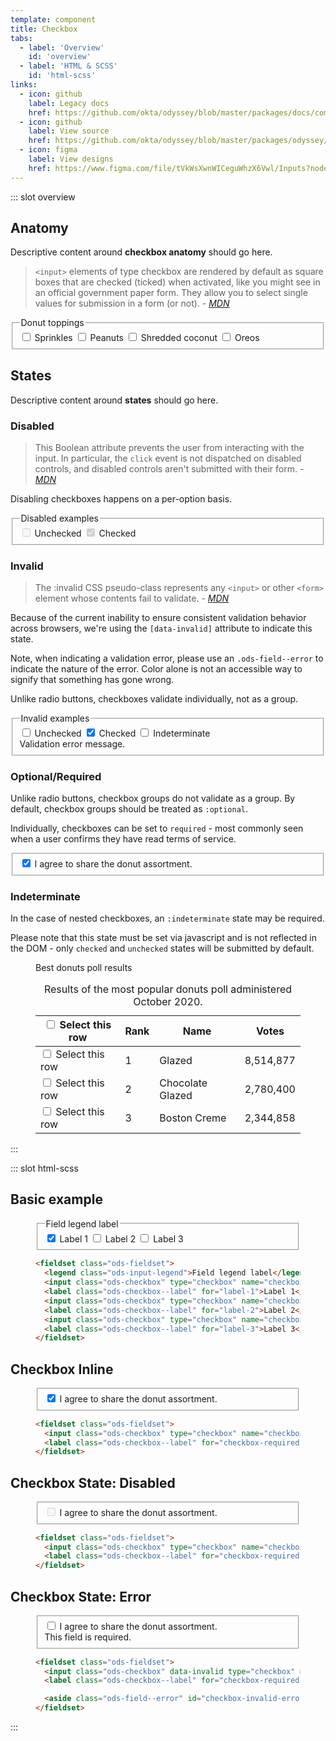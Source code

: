 ```yaml
---
template: component
title: Checkbox
tabs:
  - label: 'Overview'
    id: 'overview'
  - label: 'HTML & SCSS'
    id: 'html-scss'
links:
  - icon: github
    label: Legacy docs
    href: https://github.com/okta/odyssey/blob/master/packages/docs/components/checkbox.md
  - icon: github
    label: View source
    href: https://github.com/okta/odyssey/blob/master/packages/odyssey/src/scss/components/_checkbox.scss
  - icon: figma
    label: View designs
    href: https://www.figma.com/file/tVkWsXwnWICeguWhzX6Vwl/Inputs?node-id=476%3A3490
---
```


::: slot overview

## Anatomy

<Description class="fpo">

Descriptive content around **checkbox anatomy** should go here.

</Description>

<Anatomy img="/images/fpo.svg" />

<Description>

> <span class="fpo negative">`<input>` elements of type checkbox are rendered by default as square boxes that are checked (ticked) when activated, like you might see in an official government paper form. They allow you to select single values for submission in a form (or not). - <cite><a href='https://developer.mozilla.org/en-US/docs/Web/HTML/Element/input/checkbox'>MDN</a></cite> </span>

</Description>

<Example>
  
  <fieldset class="ods-fieldset">
    <legend class="ods-input-legend">Donut toppings</legend>
    <input class="ods-checkbox" type="checkbox" name="checkbox" id="example-2" value="example-2">
    <label class="ods-checkbox--label" for="example-2">Sprinkles</label>
    <input class="ods-checkbox" type="checkbox" name="checkbox" id="example-3" value="example-3">
    <label class="ods-checkbox--label" for="example-3">Peanuts</label>
    <input class="ods-checkbox" type="checkbox" name="checkbox" id="example-3" value="example-3">
    <label class="ods-checkbox--label" for="example-3">Shredded coconut</label>
    <input class="ods-checkbox" type="checkbox" name="checkbox" id="example-3" value="example-3">
    <label class="ods-checkbox--label" for="example-3">Oreos</label>
  </fieldset>
  
</Example>

## States

<Description class="fpo">

Descriptive content around **states** should go here.

</Description>

### Disabled

<Description>

> <span class="fpo negative">This Boolean attribute prevents the user from interacting with the input. In particular, the `click` event is not dispatched on disabled controls, and disabled controls aren't submitted with their form. - <cite><a href='https://developer.mozilla.org/en-US/docs/Web/HTML/Element/input#attr-disabled'>MDN</a></cite></span>

Disabling checkboxes happens on a per-option basis.

</Description>

<Example>
  <fieldset class="ods-fieldset">
    <legend class="ods-input-legend">Disabled examples</legend>
    <input class="ods-checkbox" type="checkbox" name="checkbox" id="example-0" value="example-0" disabled>
    <label class="ods-checkbox--label" for="example-0">Unchecked</label>
    <input checked class="ods-checkbox" type="checkbox" name="checkbox" id="example-1" value="example-1" disabled>
    <label class="ods-checkbox--label" for="example-1">Checked</label>
  </fieldset>
</Example>

### Invalid

<Description>

> <span class="fpo negative">The :invalid CSS pseudo-class represents any `<input>` or other `<form>` element whose contents fail to validate. - <cite><a href='https://developer.mozilla.org/en-US/docs/Web/CSS/:invalid'>MDN</a></cite></span>

Because of the current inability to ensure consistent validation behavior across browsers, we're using the `[data-invalid]` attribute to indicate this state.

Note, when indicating a validation error, please use an `.ods-field--error` to indicate the nature of the error. Color alone is not an accessible way to signify that something has gone wrong.

Unlike radio buttons, checkboxes validate individually, not as a group.

</Description>

<Example>
  <fieldset class="ods-fieldset">
    <legend class="ods-input-legend">Invalid examples</legend>
    <input class="ods-checkbox" type="checkbox" name="checkbox" id="example-0" value="example-0" data-invalid>
    <label class="ods-checkbox--label" for="example-0">Unchecked</label>
    <input checked class="ods-checkbox" type="checkbox" name="checkbox" id="example-1" value="example-1" data-invalid>
    <label class="ods-checkbox--label" for="example-1">Checked</label>
    <input class="ods-checkbox" type="checkbox" name="checkbox" id="example-1" value="example-1" data-invalid data-example-indeterminate>
    <label class="ods-checkbox--label" for="example-1">Indeterminate</label>
    <aside class="ods-field--error" id="checkbox-invalid-error">Validation error message.</aside>
  </fieldset>
</Example>

### Optional/Required

<Description>

Unlike radio buttons, checkbox groups do not validate as a group. By default, checkbox groups should be treated as `:optional`.

Individually, checkboxes can be set to `required` - most commonly seen when a user confirms they have read terms of service.

</Description>

<Example>
  <fieldset class="ods-fieldset">
    <input class="ods-checkbox" type="checkbox" name="checkbox-required" id="checkbox-required" value="terms-accepted" checked required>
    <label class="ods-checkbox--label" for="checkbox-required">I agree to share the donut assortment.</label>
  </fieldset>
</Example>

### Indeterminate

<Description>

In the case of nested checkboxes, an `:indeterminate` state may be required.

Please note that this state must be set via javascript and is not reflected in the DOM - only `checked` and `unchecked` states will be submitted by default.

</Description>

<Example>
  <figure class="ods-table--figure">
    <figcaption class="ods-table--figcaption">
      Best donuts poll results
    </figcaption>
    <table class="ods-table">
      <caption>Results of the most popular donuts poll administered October 2020.</caption>
      <thead>
        <tr>
          <th scope="column" class="is-ods-table-checkbox">
            <input class="ods-checkbox" type="checkbox" name="row[all]" data-example-indeterminate value="check-all">
            <label class="ods-checkbox--label" for="checkbox-all">
              <span class="u-visually-hidden">Select this row</span>
            </label>
          </th>
          <th scope="column" class="is-ods-table-num">Rank</th>
          <th scope="column">Name</th>
          <th scope="column">Votes</th>
        </tr>
      </thead>
      <tbody>
        <tr>
          <td class="is-ods-table-checkbox">
            <input class="ods-checkbox" type="checkbox" name="row[0]" id="checkbox-0" value="check-0">
            <label class="ods-checkbox--label" for="checkbox-0">
              <span class="u-visually-hidden">Select this row</span>
            </label>
          </td>
          <td class="is-ods-table-num">1</td>
          <td>Glazed</td>
          <td class="is-ods-table-num">8,514,877</td>
        </tr>
        <tr>
          <td class="is-ods-table-checkbox">
            <input class="ods-checkbox" type="checkbox" name="row[1]" id="checkbox-1" value="check-1">
            <label class="ods-checkbox--label" for="checkbox-1">
              <span class="u-visually-hidden">Select this row</span>
            </label>
          </td>
          <td class="is-ods-table-num">2</td>
          <td>Chocolate Glazed</td>
          <td class="is-ods-table-num">2,780,400</td>
        </tr>
        <tr>
          <td class="is-ods-table-checkbox">
            <input class="ods-checkbox" type="checkbox" name="row[2]" id="checkbox-2" value="check-2">
            <label class="ods-checkbox--label" for="checkbox-2">
              <span class="u-visually-hidden">Select this row</span>
            </label>
          </td>
          <td class="is-ods-table-num">3</td>
          <td>Boston Creme</td>
          <td class="is-ods-table-num">2,344,858</td>
        </tr>
      </tbody>
    </table>
  </figure>
</Example>

<script>
export default {
  mounted () { 
    let checkbox = this.$el.querySelectorAll("[data-example-indeterminate]");

    checkbox.forEach((input) => {
      input.indeterminate = true;
    })
  }
}
</script>

:::

::: slot html-scss

## Basic example

<figure class="odo-example">
  <div class="odo-example--rendered">
    <fieldset class="ods-fieldset">
      <legend class="ods-input-legend">Field legend label</legend>
      <input class="ods-checkbox" type="checkbox" name="checkbox" id="label-1" value="value-1" checked>
      <label class="ods-checkbox--label" for="label-1">Label 1</label>
      <input class="ods-checkbox" type="checkbox" name="checkbox" id="label-2" value="value-2">
      <label class="ods-checkbox--label" for="label-2">Label 2</label>
      <input class="ods-checkbox" type="checkbox" name="checkbox" id="label-3" value="value-3">
      <label class="ods-checkbox--label" for="label-3">Label 3</label>
    </fieldset>
  </div>

  ```html
  <fieldset class="ods-fieldset">
    <legend class="ods-input-legend">Field legend label</legend>
    <input class="ods-checkbox" type="checkbox" name="checkbox" id="label-1" value="value-1" checked>
    <label class="ods-checkbox--label" for="label-1">Label 1</label>
    <input class="ods-checkbox" type="checkbox" name="checkbox" id="label-2" value="value-2">
    <label class="ods-checkbox--label" for="label-2">Label 2</label>
    <input class="ods-checkbox" type="checkbox" name="checkbox" id="label-3" value="value-3">
    <label class="ods-checkbox--label" for="label-3">Label 3</label>
  </fieldset>
  ```

</figure>

## <span class="u-visually-hidden">Checkbox</span> Inline

<figure class="odo-example">
  <div class="odo-example--rendered">
    <fieldset class="ods-fieldset">
      <input class="ods-checkbox" type="checkbox" name="checkbox-required" id="checkbox-required" value="terms-accepted" checked required>
      <label class="ods-checkbox--label" for="checkbox-required">I agree to share the donut assortment.</label>
    </fieldset>
  </div>

  ```html
  <fieldset class="ods-fieldset">
    <input class="ods-checkbox" type="checkbox" name="checkbox-required" id="checkbox-required" value="terms-accepted" checked required>
    <label class="ods-checkbox--label" for="checkbox-required">I agree to share the donut assortment.</label>
  </fieldset>
  ```
</figure>

## <span class="u-visually-hidden">Checkbox</span> State: Disabled

<figure class="odo-example">
  <div class="odo-example--rendered">
    <fieldset class="ods-fieldset">
      <input class="ods-checkbox" type="checkbox" name="checkbox-required" id="checkbox-required" value="terms-accepted" disabled>
      <label class="ods-checkbox--label" for="checkbox-required">I agree to share the donut assortment.</label>
    </fieldset>
  </div>

  ```html
  <fieldset class="ods-fieldset">
    <input class="ods-checkbox" type="checkbox" name="checkbox-required" id="checkbox-required" value="terms-accepted" disabled>
    <label class="ods-checkbox--label" for="checkbox-required">I agree to share the donut assortment.</label>
  </fieldset>
  ```
</figure>

## <span class="u-visually-hidden">Checkbox</span> State: Error

<figure class="odo-example">
  <div class="odo-example--rendered">
    <fieldset class="ods-fieldset">
    <input class="ods-checkbox" data-invalid type="checkbox" name="checkbox-required" id="checkbox-required" value="terms-accepted" required>
      <label class="ods-checkbox--label" for="checkbox-required">I agree to share the donut assortment.</label>
      <aside class="ods-field--error" id="checkbox-invalid-error">This field is required.</aside>
    </fieldset>
  </div>

  ```html
  <fieldset class="ods-fieldset">
    <input class="ods-checkbox" data-invalid type="checkbox" name="checkbox-required" id="checkbox-required" value="terms-accepted" required>
    <label class="ods-checkbox--label" for="checkbox-required">I agree to share the donut assortment.</label>

    <aside class="ods-field--error" id="checkbox-invalid-error">This field is required.</aside>
  </fieldset>
  ```
</figure>

:::
